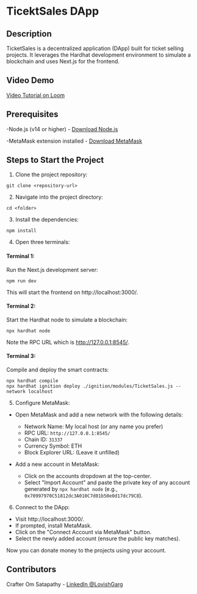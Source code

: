 # TicektSales DApp
## Description
TicketSales is a decentralized application (DApp) built for ticket selling projects. It leverages the Hardhat development environment to simulate a blockchain and uses Next.js for the frontend.

## Video Demo
[Video Tutorial on Loom]()

## Prerequisites
-Node.js (v14 or higher) - [Download Node.js](https://nodejs.org/en)

-MetaMask extension installed - [Download MetaMask](https://metamask.io/download/)

## Steps to Start the Project
1. Clone the project repository:

```
git clone <repository-url>
```
2. Navigate into the project directory:

```
cd <folder>
```
3. Install the dependencies:
```
npm install
```
4. Open three terminals:

#### Terminal 1: 
Run the Next.js development server:
```
npm run dev
```
This will start the frontend on http://localhost:3000/.

#### Terminal 2: 
Start the Hardhat node to simulate a blockchain:
```
npx hardhat node
```
Note the RPC URL which is http://127.0.0.1:8545/.

#### Terminal 3: 
Compile and deploy the smart contracts:
```
npx hardhat compile
npx hardhat ignition deploy ./ignition/modules/TicketSales.js --network localhost
```
5. Configure MetaMask:

* Open MetaMask and add a new network with the following details:
  - Network Name: My local host (or any name you prefer)
  - RPC URL: `http://127.0.0.1:8545/`
  - Chain ID: `31337`
  - Currency Symbol: ETH
  - Block Explorer URL: (Leave it unfilled)
    
* Add a new account in MetaMask:
  - Click on the accounts dropdown at the top-center.
  - Select "Import Account" and paste the private key of any account generated by `npx hardhat node` (e.g., `0x70997970C51812dc3A010C7d01b50e0d17dc79C8`).

6. Connect to the DApp:

  - Visit http://localhost:3000/.
  - If prompted, install MetaMask.
  - Click on the "Connect Account via MetaMask" button.
  - Select the newly added account (ensure the public key matches).

Now you can donate money to the projects using your account.

## Contributors
Crafter Om Satapathy - [LinkedIn @LovishGarg]()
